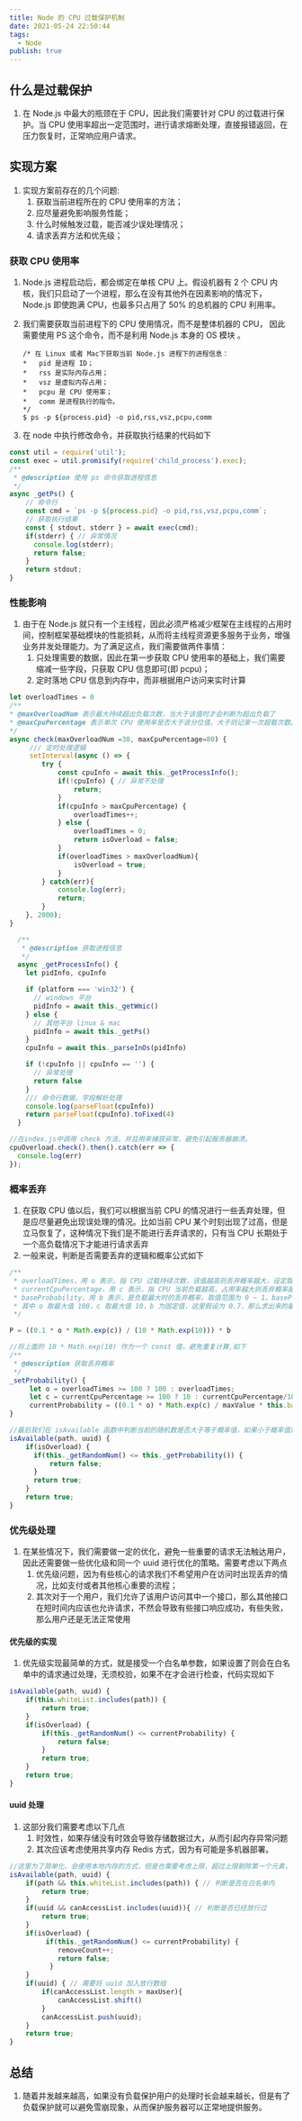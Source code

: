 ```yaml
---
title: Node 的 CPU 过载保护机制
date: 2021-05-24 22:50:44
tags:
  - Node
publish: true
---
```


## 什么是过载保护

1. 在 Node.js 中最大的瓶颈在于 CPU，因此我们需要针对 CPU 的过载进行保护。当 CPU 使用率超出一定范围时，进行请求熔断处理，直接报错返回，在压力恢复时，正常响应用户请求。

## 实现方案

1. 实现方案前存在的几个问题:
   1. 获取当前进程所在的 CPU 使用率的方法；
   2. 应尽量避免影响服务性能；
   3. 什么时候触发过载，能否减少误处理情况；
   4. 请求丢弃方法和优先级；

### 获取 CPU 使用率

1. Node.js 进程启动后，都会绑定在单核 CPU 上。假设机器有 2 个 CPU 内核，我们只启动了一个进程，那么在没有其他外在因素影响的情况下，Node.js 即使跑满 CPU，也最多只占用了 50% 的总机器的 CPU 利用率。
2. 我们需要获取当前进程下的 CPU 使用情况，而不是整体机器的 CPU， 因此需要使用 PS 这个命令，而不是利用 Node.js 本身的 OS 模块 。

   ```text
   /* 在 Linux 或者 Mac下获取当前 Node.js 进程下的进程信息：
   *   pid 是进程 ID；
   *   rss 是实际内存占用；
   *   vsz 是虚拟内存占用；
   *   pcpu 是 CPU 使用率；
   *   comm 是进程执行的指令。
   */
   $ ps -p ${process.pid} -o pid,rss,vsz,pcpu,comm
   ```

3. 在 node 中执行修改命令，并获取执行结果的代码如下

```js
const util = require('util');
const exec = util.promisify(require('child_process').exec);
/**
 * @description 使用 ps 命令获取进程信息
 */
async _getPs() {
    // 命令行
    const cmd = `ps -p ${process.pid} -o pid,rss,vsz,pcpu,comm`;
    // 获取执行结果
    const { stdout, stderr } = await exec(cmd);
    if(stderr) { // 异常情况
      console.log(stderr);
      return false;
    }
    return stdout;
}
```

### 性能影响

1. 由于在 Node.js 就只有一个主线程，因此必须严格减少框架在主线程的占用时间，控制框架基础模块的性能损耗，从而将主线程资源更多服务于业务，增强业务并发处理能力。为了满足这点，我们需要做两件事情：
   1. 只处理需要的数据，因此在第一步获取 CPU 使用率的基础上，我们需要缩减一些字段，只获取 CPU 信息即可(即 pcpu)；
   2. 定时落地 CPU 信息到内存中，而非根据用户访问来实时计算

```js
let overloadTimes = 0
/**
* @maxOverloadNum 表示最大持续超出负载次数，当大于该值时才会判断为超出负载了
* @maxCpuPercentage 表示单次 CPU 使用率是否大于该分位值，大于则记录一次超载次数。
*/
async check(maxOverloadNum =30, maxCpuPercentage=80) {
     /// 定时处理逻辑
     setInterval(async () => {
        try {
            const cpuInfo = await this._getProcessInfo();
            if(!cpuInfo) { // 异常不处理
                return;
            }
            if(cpuInfo > maxCpuPercentage) {
                overloadTimes++;
            } else {
                overloadTimes = 0;
                return isOverload = false;
            }
            if(overloadTimes > maxOverloadNum){
                isOverload = true;
            }
        } catch(err){
            console.log(err);
            return;
        }
    }, 2000);
}

  /**
   * @description 获取进程信息
   */
  async _getProcessInfo() {
    let pidInfo, cpuInfo

    if (platform === 'win32') {
      // windows 平台
      pidInfo = await this._getWmic()
    } else {
      // 其他平台 linux & mac
      pidInfo = await this._getPs()
    }
    cpuInfo = await this._parseInOs(pidInfo)

    if (!cpuInfo || cpuInfo == '') {
      // 异常处理
      return false
    }
    /// 命令行数据，字段解析处理
    console.log(parseFloat(cpuInfo))
    return parseFloat(cpuInfo).toFixed(4)
  }

//在index.js中调用 check 方法，并且用来捕获异常，避免引起服务器崩溃。
cpuOverload.check().then().catch(err => {
  console.log(err)
});
```

### 概率丢弃

1. 在获取 CPU 值以后，我们可以根据当前 CPU 的情况进行一些丢弃处理，但是应尽量避免出现误处理的情况。比如当前 CPU 某个时刻出现了过高，但是立马恢复了，这种情况下我们是不能进行丢弃请求的，只有当 CPU 长期处于一个高负载情况下才能进行请求丢弃
2. 一般来说，判断是否需要丢弃的逻辑和概率公式如下

```js
/**
 * overloadTimes，用 o 表示，指 CPU 过载持续次数，该值越高则丢弃概率越大，设定取值范围为 0 ~ 10；overloadTimes 可以看作是直线型，但是影响系数为 0.1
 * currentCpuPercentage，用 c 表示，指 CPU 当前负载越高，占用率越大则丢弃概率越大，这里设定范围为 0 ~ 10，10 代表是最大值 100% ； currentCpuPercentage 则是一个指数型增长模型。
 * baseProbability，用 b 表示，是负载最大时的丢弃概率，取值范围为 0 ~ 1。baseProbability 我们也可以看作是直线型；但是影响系数为 1
 * 其中 o 取最大值 100，c 取最大值 10，b 为固定值，这里假设为 0.7，那么求出来的最大概率是 0.7 ；那么在 o 为 30，c 为 90 的概率则是 0.19 ，因此会丢弃 19% 的用户请求。
 */

P = ((0.1 * o * Math.exp(c)) / (10 * Math.exp(10))) * b

//将上面的 10 * Math.exp(10) 作为一个 const 值，避免重复计算,如下
/**
 * @description 获取丢弃概率
 */
_setProbability() {
     let o = overloadTimes >= 100 ? 100 : overloadTimes;
     let c = currentCpuPercentage >= 100 ? 10 : currentCpuPercentage/10;
     currentProbability = ((0.1 * o) * Math.exp(c) / maxValue * this.baseProbability).toFixed(4);
}

//最后我们在 isAvailable 函数中判断当前的随机数是否大于等于概率值，如果小于概率值则丢弃该请求，大于则认为允许请求继续访问，
isAvailable(path, uuid) {
    if(isOverload) {
      if(this._getRandomNum() <= this._getProbability()) {
          return false;
      }
      return true;
    }
    return true;
}
```

### 优先级处理

1. 在某些情况下，我们需要做一定的优化，避免一些重要的请求无法触达用户，因此还需要做一些优化级和同一个 uuid 进行优化的策略。需要考虑以下两点
   1. 优先级问题，因为有些核心的请求我们不希望用户在访问时出现丢弃的情况，比如支付或者其他核心重要的流程；
   2. 其次对于一个用户，我们允许了该用户访问其中一个接口，那么其他接口在短时间内应该也允许请求，不然会导致有些接口响应成功，有些失败，那么用户还是无法正常使用

#### 优先级的实现

1. 优先级实现最简单的方式，就是接受一个白名单参数，如果设置了则会在白名单中的请求通过处理，无须校验，如果不在才会进行检查，代码实现如下

```js
isAvailable(path, uuid) {
    if(this.whiteList.includes(path)) {
        return true;
    }
    if(isOverload) {
        if(this._getRandomNum() <= currentProbability) {
            return false;
        }
        return true;
    }
    return true;
}
```

#### uuid 处理

1. 这部分我们需要考虑以下几点
   1. 时效性，如果存储没有时效会导致存储数据过大，从而引起内存异常问题
   2. 其次应该考虑使用共享内存 Redis 方式，因为有可能是多机器部署。

```js
//这里为了简单化，会使用本地内存的方式，但是也需要考虑上限，超过上限剔除第一个元素，
isAvailable(path, uuid) {
    if(path && this.whiteList.includes(path)) { // 判断是否在白名单内
        return true;
    }
    if(uuid && canAccessList.includes(uuid)){ // 判断是否已经放行过
        return true;
    }
    if(isOverload) {
         if(this._getRandomNum() <= currentProbability) {
            removeCount++;
            return false;
          }
    }
    if(uuid) { // 需要将 uuid 加入放行数组
        if(canAccessList.length > maxUser){
            canAccessList.shift()
        }
        canAccessList.push(uuid);
    }
    return true;
}

```

## 总结

1. 随着并发越来越高，如果没有负载保护用户的处理时长会越来越长，但是有了负载保护就可以避免雪崩现象，从而保护服务器可以正常地提供服务。
